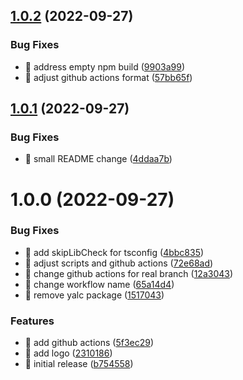 ## [1.0.2](https://github.com/cubanducko/playwright-i18next-fixture/compare/v1.0.1...v1.0.2) (2022-09-27)

### Bug Fixes

- 🐛 address empty npm build ([9903a99](https://github.com/cubanducko/playwright-i18next-fixture/commit/9903a992dffdd0760e9186215420ccdea6bf8946))
- 🐛 adjust github actions format ([57bb65f](https://github.com/cubanducko/playwright-i18next-fixture/commit/57bb65fb2e08a9dfae1eea6794f4ad67c96b6992))

## [1.0.1](https://github.com/cubanducko/playwright-i18next-fixture/compare/v1.0.0...v1.0.1) (2022-09-27)

### Bug Fixes

- 🐛 small README change ([4ddaa7b](https://github.com/cubanducko/playwright-i18next-fixture/commit/4ddaa7b57e1defea4eadc3bfef2ed45ad48cfd35))

# 1.0.0 (2022-09-27)

### Bug Fixes

- 🐛 add skipLibCheck for tsconfig ([4bbc835](https://github.com/cubanducko/playwright-i18next-fixture/commit/4bbc83597719ebc1126b9f2adc5387f270e486e1))
- 🐛 adjust scripts and github actions ([72e68ad](https://github.com/cubanducko/playwright-i18next-fixture/commit/72e68ad70b8913b3e0bd1cc9aaa2acc64203dfc9))
- 🐛 change github actions for real branch ([12a3043](https://github.com/cubanducko/playwright-i18next-fixture/commit/12a30434a8e22af198a8675df3b153109fac3f4f))
- 🐛 change workflow name ([65a14d4](https://github.com/cubanducko/playwright-i18next-fixture/commit/65a14d4e9549389f554cfec2910e2eb09d224c0e))
- 🐛 remove yalc package ([1517043](https://github.com/cubanducko/playwright-i18next-fixture/commit/15170436320d845bf18ff586ac73b184a231650e))

### Features

- 🎸 add github actions ([5f3ec29](https://github.com/cubanducko/playwright-i18next-fixture/commit/5f3ec29aba4f3e0babb0c48126d648f4e82d29ae))
- 🎸 add logo ([2310186](https://github.com/cubanducko/playwright-i18next-fixture/commit/23101867031c648539b14a54ec4b85dd45f0da1f))
- 🎸 initial release ([b754558](https://github.com/cubanducko/playwright-i18next-fixture/commit/b75455826c1c437cc0708d851122c1bc6962f495))
